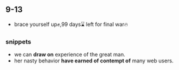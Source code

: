 ## 9-13

- brace yourself up✊,$99$ days⌛ left for final war🔥

### snippets 
- we can **draw on** experience of the great man.
- her nasty behavior **have earned of contempt of** many web users.
